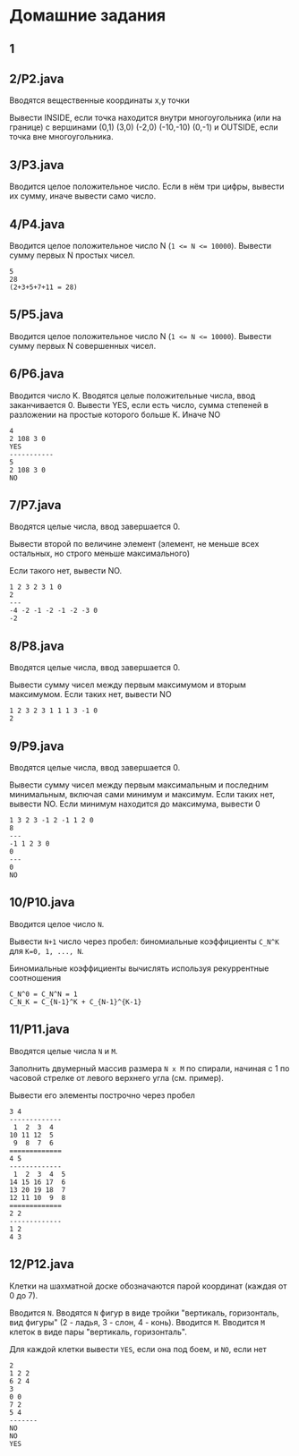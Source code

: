 
# Домашние задания

## 1

## 2/P2.java

Вводятся вещественные координаты x,y точки

Вывести INSIDE, если точка находится внутри многоугольника (или на границе) с вершинами
(0,1) (3,0) (-2,0) (-10,-10) (0,-1)
и OUTSIDE, если точка вне многоугольника.

## 3/P3.java

Вводится целое положительное число. Если в нём три цифры, вывести их сумму, иначе вывести само число.

## 4/P4.java

Вводится целое положительное число N (`1 <= N <= 10000`). 
Вывести сумму первых N простых чисел.

``` text
5
28
(2+3+5+7+11 = 28)
```

## 5/P5.java

Вводится целое положительное число N (`1 <= N <= 10000`). 
Вывести сумму первых N совершенных чисел.

## 6/P6.java

Вводится число K.
Вводятся целые положительные числа, ввод заканчивается 0.
Вывести YES, если есть число, сумма степеней в разложении на простые которого больше K.
Иначе NO

```
4
2 108 3 0
YES 
-----------
5
2 108 3 0
NO
```

## 7/P7.java

Вводятся целые числа, ввод завершается 0.

Вывести второй по величине элемент (элемент, не меньше всех остальных, но строго меньше максимального)

Если такого нет, вывести NO.

``` text
1 2 3 2 3 1 0
2
---
-4 -2 -1 -2 -1 -2 -3 0
-2
```

## 8/P8.java

Вводятся целые числа, ввод завершается 0.

Вывести сумму чисел между первым максимумом и вторым максимумом. Если таких нет, вывести NO

``` text
1 2 3 2 3 1 1 1 3 -1 0
2
```

## 9/P9.java

Вводятся целые числа, ввод завершается 0.

Вывести сумму чисел между первым максимальным и последним минимальным, включая сами минимум и максимум. Если таких нет, вывести NO. Если минимум находится до максимума, вывести 0

``` text
1 3 2 3 -1 2 -1 1 2 0
8
---
-1 1 2 3 0
0
---
0
NO
```

## 10/P10.java

Вводится целое число `N`.

Вывести `N+1` число через пробел: биномиальные коэффициенты `C_N^K` для `K=0, 1, ..., N`.

Биномиальные коэффициенты вычислять используя рекуррентные соотношения

```
C_N^0 = C_N^N = 1
C_N_K = C_{N-1}^K + C_{N-1}^{K-1}
```

## 11/P11.java

Вводятся целые числа `N` и `M`.

Заполнить двумерный массив размера `N x M` по спирали, начиная с 1 по часовой стрелке от левого верхнего угла (см. пример).

Вывести его элементы построчно через пробел

```
3 4
-------------
 1  2  3  4
10 11 12  5
 9  8  7  6
=============
4 5
-------------
 1  2  3  4  5
14 15 16 17  6
13 20 19 18  7
12 11 10  9  8
=============
2 2
-------------
1 2
4 3
```

## 12/P12.java

Клетки на шахматной доске обозначаются парой координат (каждая от 0 до 7).

Вводится `N`.
Вводятся `N` фигур в виде тройки
"вертикаль, горизонталь, вид фигуры" (2 - ладья, 3 - слон, 4 - конь).
Вводится `M`.
Вводится `M` клеток в виде пары "вертикаль, горизонталь".

Для каждой клетки вывести `YES`, если она под боем, и `NO`, если нет

``` text
2
1 2 2
6 2 4
3
0 0
7 2
5 4
-------
NO
NO
YES
```
